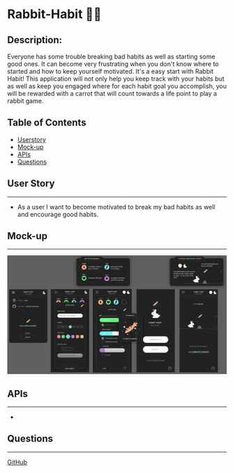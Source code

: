 # Rabbit-Habit 🥕📱

## Description:

Everyone has some trouble breaking bad habits as well as starting some good ones. It can become very frustrating when you don't know where to started and how to keep yourself motivated. It's a easy start with Rabbit Habit! This application will not only help you keep track with your habits but as well as keep you engaged where for each habit goal you accomplish, you will be rewarded with a carrot that will count towards a life point to play a rabbit game.

## Table of Contents

- [Userstory](#user-story)
- [Mock-up](#mock-up)
- [APIs](#apis)
- [Questions](#questions)

## User Story

---

- As a user I want to become motivated to break my bad habits as well and encourage good habits.

## Mock-up

---

![image](<./images/image%20(1).png>)

## APIs

---

-

## Questions

---

[GitHub](https://github.com/BillyFletcher99/Rabit-Habit)
